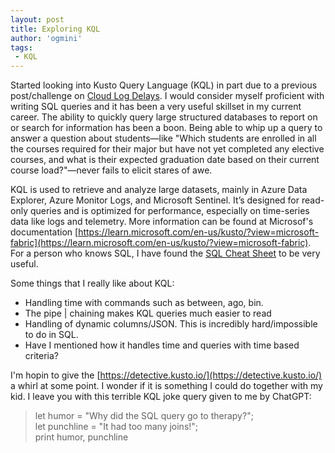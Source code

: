 ```yaml
---
layout: post
title: Exploring KQL
author: 'ogmini'
tags:
 - KQL
---
```


Started looking into Kusto Query Language (KQL) in part due to a previous post/challenge on [Cloud Log Delays](https://ogmini.github.io/2025/04/02/David-Cowen-Sunday-Funday-Cloud-Log-Delays.html). I would consider myself proficient with writing SQL queries and it has been a very useful skillset in my current career. The ability to quickly query large structured databases to report on or search for information has been a boon. Being able to whip up a query to answer a question about students—like "Which students are enrolled in all the courses required for their major but have not yet completed any elective courses, and what is their expected graduation date based on their current course load?"—never fails to elicit stares of awe.

KQL is used to retrieve and analyze large datasets, mainly in Azure Data Explorer, Azure Monitor Logs, and Microsoft Sentinel. It’s designed for read-only queries and is optimized for performance, especially on time-series data like logs and telemetry. More information can be found at Microsof's documentation [https://learn.microsoft.com/en-us/kusto/?view=microsoft-fabric](https://learn.microsoft.com/en-us/kusto/?view=microsoft-fabric). For a person who knows SQL, I have found the [SQL Cheat Sheet](https://learn.microsoft.com/en-us/kusto/query/sql-cheat-sheet?view=microsoft-fabric) to be very useful. 

Some things that I really like about KQL:

- Handling time with commands such as between, ago, bin.
- The pipe | chaining makes KQL queries much easier to read
- Handling of dynamic columns/JSON. This is incredibly hard/impossible to do in SQL.
- Have I mentioned how it handles time and queries with time based criteria?

I'm hopin to give the [https://detective.kusto.io/](https://detective.kusto.io/) a whirl at some point. I wonder if it is something I could do together with my kid. I leave you with this terrible KQL joke query given to me by ChatGPT:

> let humor = "Why did the SQL query go to therapy?";  
> let punchline = "It had too many joins!";   
> print humor, punchline

